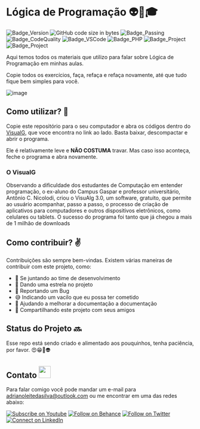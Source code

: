 # Lógica de Programação 👽💜🎓

![Badge_Version](https://img.shields.io/badge/Version-1.0-ED2B88.svg)
![GitHub code size in bytes](https://img.shields.io/github/languages/code-size/adrianoleitedasilva/material-logica?color=662C91&label=Size)
![Badge_Passing](https://img.shields.io/badge/Build-Passing-88CE02.svg)
![Badge_CodeQuality](https://img.shields.io/badge/CodeQuality-Good-F44A6A.svg)
![Badge_VSCode](https://img.shields.io/badge/MadeWith-VisualG-007ACC.svg)
![Badge_PHP](https://img.shields.io/badge/Language-Portugol-00B8FC.svg)
![Badge_Project](https://img.shields.io/badge/Projeto-Lógica-1ED760.svg)
![Badge_Project](https://img.shields.io/badge/Dev-AdrianoLeitedaSilva-00A98F.svg)

Aqui temos todos os materiais que utilizo para falar sobre Lógica de Programação em minhas aulas.

Copie todos os exercícios, faça, refaça e refaça novamente, até que tudo fique bem simples para você.

![image](https://user-images.githubusercontent.com/6373438/98488870-3d655300-220a-11eb-9877-107a184487bf.png)

## Como utilizar? 🗿

Copie este repositório para o seu computador e abra os códigos dentro do [VisualG](https://visualg3.com.br/baixe-o-visualg-3-0-7/), que voce encontra no link ao lado. Basta baixar, descompactar e abrir o programa.

Ele é relativamente leve e __NÃO COSTUMA__ travar. Mas caso isso aconteça, feche o programa e abra novamente.

### O VisualG

Observando a dificuldade dos estudantes de Computação em entender programação, o ex-aluno do Campus Gaspar e professor universitário, Antônio C. Nicolodi, criou o VisuAlg 3.0, um software, gratuito, que permite ao usuário acompanhar, passo a passo, o processo de criação de aplicativos para computadores e outros dispositivos eletrônicos, como celulares ou tablets. O sucesso do programa foi tanto que já chegou a mais de 1 milhão de downloads

## Como contribuir? ✌️

Contribuições são sempre bem-vindas. Existem várias maneiras de contribuir com este projeto, como:

- 💪 Se juntando ao time de desenvolvimento
- 🌟 Dando uma estrela no projeto
- 🐛 Reportando um Bug
- 😅 Indicando um vacilo que eu possa ter cometido
- 📄 Ajudando a melhorar a documentação a documentação
- 🚀 Compartilhando este projeto com seus amigos

## Status do Projeto 🔜

Esse repo está sendo criado e alimentado aos pouquinhos, tenha paciência, por favor. 😍😁💜👽

## Contato <img src="https://github.com/adrianoleitedasilva/adrianoleitedasilva/blob/main/hey.gif?raw=true" width="32px">

Para falar comigo você pode mandar um e-mail para adrianoleitedasilva@outlook.com ou me encontrar em uma das redes abaixo:

[![Subscribe on Youtube](https://img.shields.io/badge/--youtube?label=Youtube&logo=Youtube&style=social)](https://www.youtube.com/adrianoleitedasilva/)
[![Follow on Behance](https://img.shields.io/badge/--behance?label=Behance&logo=Behance&style=social)](https://www.behance.net/silvaadrianleite)
[![Follow on Twitter](https://img.shields.io/badge/--twitter?label=Twitter&logo=Twitter&style=social)](https://twitter.com/_adrianosilva89) 
[![Connect on LinkedIn](https://img.shields.io/badge/--linkedin?label=LinkedIn&logo=LinkedIn&style=social)](https://www.linkedin.com/in/adrianoleitedasilva/)
